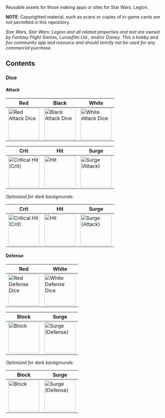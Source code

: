 Reusable assets for those making apps or sites for Star Wars: Legion.

**NOTE**: Copyrighted material, such as scans or copies of in-game cards are not permitted in this repository.

_Star Wars, Star Wars: Legion and all related properties and text are owned by Fantasy Flight Games, Lucasfilm Ltd., and/or Disney. This a hobby and fun community app and resource and should strictly not be used for any commercial purchase._

## Contents

### Dice

#### Attack

<table>
  <thead>
    <tr>
      <th>Red</th>
      <th>Black</th>
      <th>White</th>
    </tr>
  </thead>
  <tbody>
    <tr>
      <td>
        <img 
          src="https://github.com/hquplink/swlegion-assets/blob/master/dice/attack/type-red.png?raw=true" 
          height="100"
          alt="Red Attack Dice">
      </td>
      <td>
        <img 
          src="https://github.com/hquplink/swlegion-assets/blob/master/dice/attack/type-black.png?raw=true" 
          height="100"
          alt="Black Attack Dice">
      </td>
      <td>
        <img 
          src="https://github.com/hquplink/swlegion-assets/blob/master/dice/attack/type-white.png?raw=true" 
          height="100"
          alt="White Attack Dice">
      </td>
    </tr>
  </tbody>
</table>

<table>
  <thead>
    <tr>
      <th>Crit</th>
      <th>Hit</th>
      <th>Surge</th>
    </tr>
  </thead>
  <tbody>
    <tr>
      <td>
        <img 
          src="https://github.com/hquplink/swlegion-assets/blob/master/dice/attack/side-crit.png?raw=true" 
          height="100"
          alt="Critical Hit (Crit)">
      </td>
      <td>
        <img 
          src="https://github.com/hquplink/swlegion-assets/blob/master/dice/attack/side-hit.png?raw=true" 
          height="100"
          alt="Hit">
      </td>
      <td>
        <img 
          src="https://github.com/hquplink/swlegion-assets/blob/master/dice/attack/side-surge.png?raw=true" 
          height="100"
          alt="Surge (Attack)">
      </td>
    </tr>
  </tbody>
</table>

_Optimized for dark backgrounds._

<table>
  <thead>
    <tr>
      <th>Crit</th>
      <th>Hit</th>
      <th>Surge</th>
    </tr>
  </thead>
  <tbody>
    <tr>
      <td>
        <img 
          src="https://github.com/hquplink/swlegion-assets/blob/master/dice/attack/side-crit-darkbg.png?raw=true" 
          height="100"
          alt="Critical Hit (Crit)">
      </td>
      <td>
        <img 
          src="https://github.com/hquplink/swlegion-assets/blob/master/dice/attack/side-hit-darkbg.png?raw=true" 
          height="100"
          alt="Hit">
      </td>
      <td>
        <img 
          src="https://github.com/hquplink/swlegion-assets/blob/master/dice/attack/side-surge-darkbg.png?raw=true" 
          height="100"
          alt="Surge (Attack)">
      </td>
    </tr>
  </tbody>
</table>

#### Defense

<table>
  <thead>
    <tr>
      <th>Red</th>
      <th>White</th>
    </tr>
  </thead>
  <tbody>
    <tr>
      <td>
        <img 
          src="https://github.com/hquplink/swlegion-assets/blob/master/dice/defense/type-red.png?raw=true" 
          height="100"
          alt="Red Defense Dice">
      </td>
      <td>
        <img 
          src="https://github.com/hquplink/swlegion-assets/blob/master/dice/defense/type-white.png?raw=true" 
          height="100"
          alt="White Defense Dice">
      </td>
    </tr>
  </tbody>
</table>

<table>
  <thead>
    <tr>
      <th>Block</th>
      <th>Surge</th>
    </tr>
  </thead>
  <tbody>
    <tr>
      <td>
        <img 
          src="https://github.com/hquplink/swlegion-assets/blob/master/dice/defense/side-block.png?raw=true" 
          height="100"
          alt="Block">
      </td>
      <td>
        <img 
          src="https://github.com/hquplink/swlegion-assets/blob/master/dice/defense/side-surge.png?raw=true" 
          height="100"
          alt="Surge (Defense)">
      </td>
    </tr>
  </tbody>
</table>

_Optimized for dark backgrounds._

<table>
  <thead>
    <tr>
      <th>Block</th>
      <th>Surge</th>
    </tr>
  </thead>
  <tbody>
    <tr>
      <td>
        <img 
          src="https://github.com/hquplink/swlegion-assets/blob/master/dice/defense/side-block-darkbg.png?raw=true" 
          height="100"
          alt="Block">
      </td>
      <td>
        <img 
          src="https://github.com/hquplink/swlegion-assets/blob/master/dice/defense/side-surge-darkbg.png?raw=true" 
          height="100"
          alt="Surge (Defense)">
      </td>
    </tr>
  </tbody>
</table>
